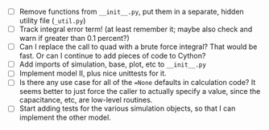 - [ ] Remove functions from `__init__.py`, put them in a separate, hidden utility file (`_util.py`)
- [ ] Track integral error term! (at least remember it; maybe also check and warn if greater than 0.1 percent?)
- [ ] Can I replace the call to quad with a brute force integral? That would be fast. Or can I continue to add pieces of code to Cython?
- [ ] Add imports of simulation, base, plot, etc to `__init__.py`
- [ ] Implement model II, plus nice unittests for it.
- [ ] Is there any use case for all of the `=None` defaults in calculation code? It seems better to just force the caller to actually specify a value, since the capacitance, etc, are low-level routines.
- [ ] Start adding tests for the various simulation objects, so that I can implement the other model.
